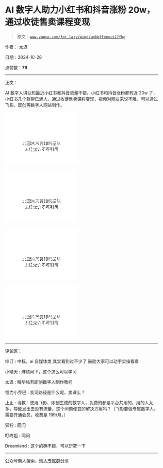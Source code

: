 # AI 数字人助力小红书和抖音涨粉 20w，通过收徒售卖课程变现

> 原文：[`www.yuque.com/for_lazy/wind/uvkbffeeuui17fkg`](https://www.yuque.com/for_lazy/wind/uvkbffeeuui17fkg)

作者： 太迟

日期：2024-10-28

点赞数：**79**

* * *

正文：

AI 数字人讲认知最近小红书和抖音流量不错，小红书和抖音涨粉都有近 20w 了，小红书几个群聊已满人，通过收徒售卖课程变现，视频对圈友来说不难，可以通过飞影、既创等数字人网站制作。

![](img/75dcb6158fce0357ad856653852f4b89.png "None")

![](img/00cee765c705f1d86dee8c1ac5ea6621.png "None")

![](img/fca924414f5661951dd0f87a6c62d74b.png "None")

![](img/01f638055257f7978f935faca4eeea9f.png "None")

* * *

评论区：

坤汀 : 中标，ai 自媒体类 其实看到过不少了 鼓励大家可以动手实操看看

小晴天 : 麻烦问下，这个怎么可以学习

太迟 : 精华帖有即创数字人制作教程

怪力小乔巴 : 变现路径是什么呢，卖课么？

止止 : 请教：使用飞影、即创生成的数字人，免费的都是平台共用的，用的人太多，导致发出去没有流量，这个问题便宜的解决方案吗？（飞影要做专属数字人，需要开通会员，收费是 199/月。）

猫柠 : 同问

叮咚姐 : 同问

Dreamland : 这个的确不错，可以研究一下

* * *

公众号懒人搜索，[懒人专属群分享](https://lazybook.fun/#/blog/group)